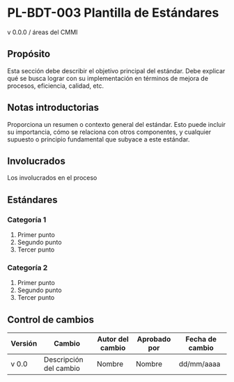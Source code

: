 # PL-BDT-003 Plantilla de Estándares

v 0.0.0 / áreas del CMMI

## Propósito

Esta sección debe describir el objetivo principal del estándar. Debe explicar qué se busca lograr con su implementación en términos de mejora de procesos, eficiencia, calidad, etc.

## Notas introductorias

Proporciona un resumen o contexto general del estándar. Esto puede incluir su importancia, cómo se relaciona con otros componentes, y cualquier supuesto o principio fundamental que subyace a este estándar.

## Involucrados

Los involucrados en el proceso

## Estándares

### Categoría 1

1. Primer punto
2. Segundo punto
3. Tercer punto

### Categoría 2

1. Primer punto
2. Segundo punto
3. Tercer punto

## Control de cambios

| Versión | Cambio                 | Autor del cambio | Aprobado por | Fecha de cambio |
| ------- | ---------------------- | ---------------- | ------------ | --------------- |
| v 0.0 | Descripción del cambio | Nombre           | Nombre       | dd/mm/aaaa      |
